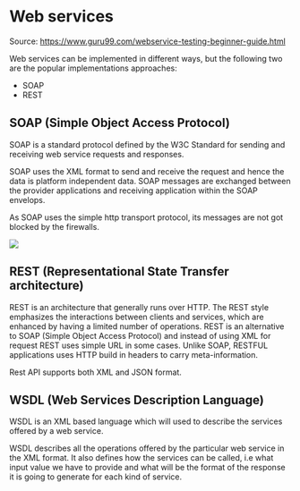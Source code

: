 # Web services

Source: <https://www.guru99.com/webservice-testing-beginner-guide.html>

Web services can be implemented in different ways, but the following two are the popular implementations approaches:

- SOAP
- REST

## SOAP (Simple Object Access Protocol)

SOAP is a standard protocol defined by the W3C Standard for sending and receiving web service requests and responses.

SOAP uses the XML format to send and receive the request and hence the data is platform independent data. SOAP messages are exchanged between the provider applications and receiving application within the SOAP envelops.

As SOAP uses the simple http transport protocol, its messages are not got blocked by the firewalls.

![](https://www.researchgate.net/publication/327054573/figure/fig1/AS:660230866231298@1534422713647/SOAP-protocol-SOAP-is-the-master-leader-in-communications-Its-main-purpose-is-to-send.png)

## REST (Representational State Transfer architecture)

REST is an architecture that generally runs over HTTP. The REST style emphasizes the interactions between clients and services, which are enhanced by having a limited number of operations. REST is an alternative to SOAP (Simple Object Access Protocol) and instead of using XML for request REST uses simple URL in some cases. Unlike SOAP, RESTFUL applications uses HTTP build in headers to carry meta-information.

Rest API supports both XML and JSON format.

## WSDL (Web Services Description Language)

WSDL is an XML based language which will used to describe the services offered by a web service.

WSDL describes all the operations offered by the particular web service in the XML format. It also defines how the services can be called, i.e what input value we have to provide and what will be the format of the response it is going to generate for each kind of service.
